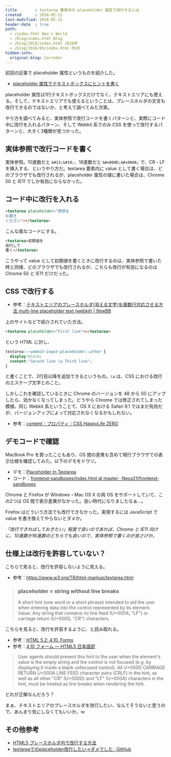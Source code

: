 ```yaml
---
title        : textarea 要素内の placeholder 属性で改行するには
created      : 2016-05-11
last-modified: 2016-05-11
header-date  : true
path:
  - /index.html Neo's World
  - /blog/index.html Blog
  - /blog/2016/index.html 2016年
  - /blog/2016/05/index.html 05月
hidden-info:
  original-blog: Corredor
---
```


前回の記事で placeholder 属性というものを紹介した。

- [placeholder 属性でテキストボックスにヒントを書く](10-01.html)

placeholder 属性は1行テキストボックスだけでなく、テキストエリアにも使える。そして、テキストエリアでも使えるということは、プレースホルダの文言も改行できるのではないか、と考えて調べてみた次第。

やり方を調べてみると、実体参照で改行コードを書くパターンと、実際にコード中に改行を入れるパターン、そして Webkit 系でのみ CSS を使って改行するパターンと、大きく3種類が見つかった。

## 実体参照で改行コードを書く

実体参照。10進数だと `&#13;&#10;`、16進数だと `&#x000D;&#x000A;` で、CR・LF を挿入する、というやり方だ。textarea 要素内に value として書く場合は、どのブラウザでも改行されるが、placeholder 属性の値に書いた場合は、Chrome 50 と IE11 でしか有効にならなかった。

## コード中に改行を入れる

```html
<textarea placeholder="感想を
お書き
ください"></textarea>
```

こんな風なコードにする。

```html
<textarea>初期値を
改行して
書く</textarea>
```

こうやって value として初期値を書くときに改行するのは、実体参照で書いた時と同様、どのブラウザでも改行されるが、こちらも改行が有効になるのは Chrome 50 と IE11 だけだった。

## CSS で改行する

- 参考：[テキストエリアのプレースホルダ(消える文字)を複数行対応させる方法 multi-line placeholder text (webkit) | 9ineBB](http://9-bb.com/%E3%83%86%E3%82%AD%E3%82%B9%E3%83%88%E3%82%A8%E3%83%AA%E3%82%A2%E3%81%AE%E3%83%97%E3%83%AC%E3%83%BC%E3%82%B9%E3%83%9B%E3%83%AB%E3%83%80%E6%B6%88%E3%81%88%E3%82%8B%E6%96%87%E5%AD%97%E3%82%92%E8%A4%87/)

上のサイトなどで紹介されていた方法。

```html
<textarea placeholder="First line"></textarea>
```

という HTML に対し、

```css
textarea::-webkit-input-placeholder::after {
  display:block;
  content:"Second line \a Third line";
}
```

と書くことで、2行目以降を追加できるというもの。`\a` は、CSS における改行のエスケープ文字とのこと。

しかしこれを確認しているときに Chrome のバージョンを 48 から 50 にアップしたら、効かなくなってしまった。どうやら Chrome では修正されてしまった模様。同じ Webkit 系ということで、OS X における Safari 9.1 ではまだ有効だが、バージョンアップによって対応されなくなるかもしれない。

- 参考：[content｜プロパティ｜CSS HappyLife ZERO](http://zero.css-happylife.com/property/content.shtml)

## デモコードで確認

MacBook Pro を買ったこともあり、OS 間の差異も含めて現行ブラウザでの表示仕様を確認してみた。以下のデモをドウゾ。

- デモ：[Placeholder In Textarea](https://neos21.github.io/frontend-sandboxes/placeholder-in-textarea/index.html)
- コード：[frontend-sandboxes/index.html at master · Neos21/frontend-sandboxes](https://github.com/neos21/frontend-sandboxes/blob/master/placeholder-in-textarea/index.html)

Chrome と Firefox が Windows・Mac OS X の両 OS をサポートしていて、この2つは OS 間で表示差異がなかった。良い時代になりましたなぁ…。

Firefox はどういう方法でも改行できなかった。実現するには JavaScript で value を書き換えてやらないとダメか。

*「改行できればしておきたい」程度で良いのであれば、Chrome と IE11 向けに、10進数か16進数のどちらでも良いので、実体参照で書くのが良さげか。*

## 仕様上は改行を許容していない？

こちらで見ると、改行を許容しないように見える。

- 参考：<https://www.w3.org/TR/html-markup/textarea.html>

> ### placeholder = string without line breaks
> 
> A short hint (one word or a short phrase) intended to aid the user when entering data into the control represented by its element.  
> Value: Any string that contains no line feed (U+000A, "LF") or carriage return (U+000D, "CR") characters.

こちらを見ると、改行を許容するように、と読み取れる。

- 参考：[HTML 5.2: 4.10. Forms](https://www.w3.org/TR/html5/forms.html#attr-textarea-placeholder)
- 参考：[4.10 フォーム — HTML5 日本語訳](http://momdo.github.io/html5/forms.html#attr-textarea-placeholder)

> User agents should present this hint to the user when the element's value is the empty string and the control is not focused (e.g. by displaying it inside a blank unfocused control). All U+000D CARRIAGE RETURN U+000A LINE FEED character pairs (CRLF) in the hint, as well as all other "CR" (U+000D) and "LF" (U+000A) characters in the hint, must be treated as line breaks when rendering the hint.

どれが正解なんだろう？

まぁ、テキストエリアのプレースホルダを改行したい、なんてそうないと思うので、あんまり気にしなくてもいいか。ｗ

## その他参考

- [HTML5 プレースホルダ内で改行する方法](http://combitaro.net/article/125)
- [textareaでのplaceholder改行したい->ダメでした · GitHub](https://gist.github.com/yuzuemon/42a5520504dcb5c364e9)
